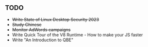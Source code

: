 ## TODO

- ~~Write State of Linux Desktop Security 2023~~
- ~~Study Chinese~~
- ~~Monitor AdWords campaigns~~
- Write Quick Tour of the V8 Runtime - How to make your JS faster
- Write "An Introduction to QBE"
